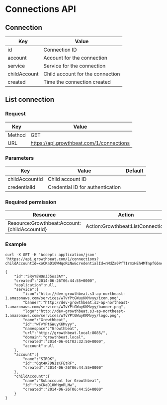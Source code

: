 # Connections API

## Connection

|Key|Value|
|---|---|
|id|Connection ID|
|account|Account for the connection|
|service|Service for the connection|
|childAccount|Child account for the connection|
|created|Time the connection created|

## List connection


### Request

|Key|Value|
|---|---|
|Method|GET|
|URL|https://api.growthbeat.com/1/connections|

### Parameters

|Key|Value|Default|
|---|---|---|
|childAccountId|Child account ID||
|credentialId|Credential ID for authentication||

### Required permission

|Resource|Action|
|---|---|
|Resource:Growthbeat:Account:{childAccountId}|Action:Growthbeat:ListConnection|


### Example

```
curl -X GET -H 'Accept: application/json' 'https://api.growthbeat.com/1/connections?childAccountId=xoCKaD10WHqoRLNw&credentialId=nMdZa0PfT1rmxHEh4MTnpfG6ncxtiTgY'
```

```
{
	"id":"SRyYEWOnJJ5os3AY",
	"created":"2014-06-26T06:44:55+0000",
	"application":null,
	"service":{
		"icon":"http://dev-growthbeat.s3-ap-northeast-1.amazonaws.com/services/wTvYPtGWuyKKMvyy/icon.png",
		"banner":"http://dev-growthbeat.s3-ap-northeast-1.amazonaws.com/services/wTvYPtGWuyKKMvyy/banner.png",
		"logo":"http://dev-growthbeat.s3-ap-northeast-1.amazonaws.com/services/wTvYPtGWuyKKMvyy/logo.png",
		"name":"Growthbeat",
		"id":"wTvYPtGWuyKKMvyy",
		"namespace":"Growthbeat",
		"url":"http://growthbeat.local:8085/",
		"domain":"growthbeat.local",
		"created":"2014-06-01T02:32:50+0000",
		"account":null
	},
	"account":{
		"name":"SIROK",
		"id":"6qt4K7DNIzKFEtRF",
		"created":"2014-06-26T06:44:55+0000"
	},
	"childAccount":{
		"name":"Subaccount for Growthbeat",
		"id":"xoCKaD10WHqoRLNw",
		"created":"2014-06-26T06:44:55+0000"
	}
}
```
